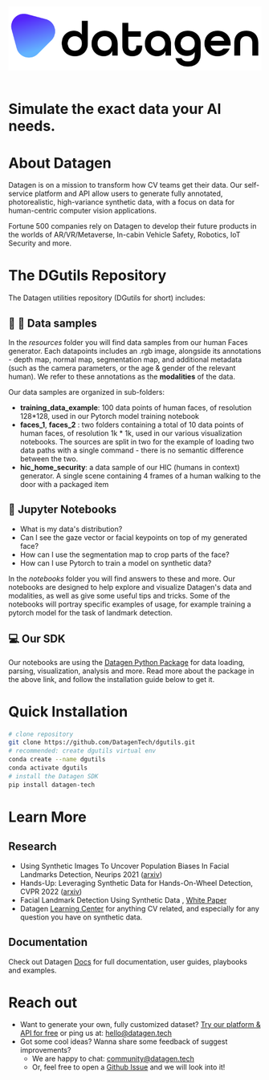 <div align="center">
  <img src="docs/assets/datagen-logo.png" width="600"/>
 <br/><br/>
</div>
  

# **Simulate the exact data your AI needs.**

  <p align="center">
 

# About Datagen

Datagen is on a mission to transform how CV teams get their data. Our self-service platform and API allow users to generate fully annotated, photorealistic, high-variance synthetic data, with a focus on data for human-centric computer vision applications.

Fortune 500 companies rely on Datagen to develop their future products in the worlds of AR/VR/Metaverse, In-cabin Vehicle Safety, Robotics, IoT Security and more.

# The DGutils Repository
The Datagen utilities repository (DGutils for short) includes:

## :older_man: :older_woman: Data samples
In the _resources_ folder you will find data samples from our human Faces generator. Each datapoints includes an .rgb image, alongside its annotations - depth map, normal map, segmentation map, and additional metadata (such as the camera parameters, or the age & gender of the relevant human). We refer to these annotations as the **modalities** of the data.

Our data samples are organized in sub-folders:

 - **training_data_example**: 100 data points of human faces, of resolution 128*128, used in our Pytorch model training notebook
 - **faces_1**, **faces_2** : two folders containing a total of 10 data points of human faces, of resolution 1k * 1k, used in our various visualization notebooks. The sources are split in two for the example of loading two data paths with a single command - there is no semantic difference between the two. 
 - **hic_home_security**: a data sample of our HIC (humans in context) generator. A single scene containing 4 frames of a human walking to the door with a packaged item

## :notebook_with_decorative_cover: Jupyter Notebooks

 - What is my data's distribution?
 - Can I see the gaze vector or facial keypoints on top of my generated face?
 - How can I use the segmentation map to crop parts of the face?
 - How can I use Pytorch to train a model on synthetic data?

In the _notebooks_ folder you will find answers to these and more. Our notebooks are designed to help explore and visualize Datagen's data and modalities, as well as give some useful tips and tricks. Some of the notebooks will portray specific examples of usage, for example training a pytorch model for the task of landmark detection.

## :computer: Our SDK
Our notebooks are using the [Datagen Python Package](https://pypi.org/project/datagen-tech/) for data loading, parsing, visualization, analysis and more. Read more about the package in the above link, and follow the installation guide below to get it.

# Quick Installation
```bash
# clone repository
git clone https://github.com/DatagenTech/dgutils.git
# recommended: create dgutils virtual env
conda create --name dgutils
conda activate dgutils
# install the Datagen SDK
pip install datagen-tech
```


# Learn More
## Research 
-   Using Synthetic Images To Uncover Population Biases In Facial Landmarks Detection, Neurips 2021 ([arxiv](https://arxiv.org/pdf/2111.01683.pdf))
-   Hands-Up: Leveraging Synthetic Data for Hands-On-Wheel Detection, CVPR 2022 ([arxiv](https://arxiv.org/abs/2206.00148?context=cs))
- Facial Landmark Detection Using Synthetic Data , [White Paper](https://datagen.tech/ai/facial-landmark-detection-using-synthetic-data/) 
- Datagen [Learning Center](https://datagen.tech/guides/synthetic-data/synthetic-data/) for anything CV related, and especially for any question you have on synthetic data.

## Documentation

Check out Datagen [Docs](https://docs.datagen.tech/en/latest/) for full documentation, user guides, playbooks and examples.

# Reach out

- Want to generate your own, fully customized dataset? [Try our platform & API for free](https://datagen.tech/signup/) or ping us at: hello@datagen.tech
- Got some cool ideas? Wanna share some feedback of suggest improvements?
   - We are happy to chat: community@datagen.tech
   - Or, feel free to open a  [Github Issue](https://github.com/DatagenTech/dgutils/issues) and we will look into it!